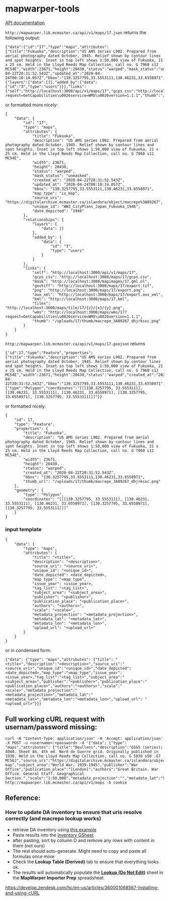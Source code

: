 # mapwarper-tools

[API documentation](https://github.com/timwaters/mapwarper/blob/master/README_API.md#maps)


```http://mapwarper.lib.mcmaster.ca/api/v1/maps/17.json```
returns the following output: 

```
{"data":{"id":"17","type":"maps","attributes":{"title":"Fukuoka","description":"US AMS series L902. Prepared from aerial photography dated October, 1945. Relief shown by contour lines and spot heights. Inset in top left shows 1:50,000 view of Fukuoka, 21 x 25 cm. Held in the Lloyd Reeds Map Collection, call no. G 7960 s12 MC54E","width":23671,"height":20430,"status":"warped","mask_status":"unmasked","created_at":"2020-04-22T20:31:52.543Z","updated_at":"2020-04-24T00:18:14.057Z","bbox":"130.3257795,33.5553111,130.46231,33.6558971","map_type":"is_map","source_uri":"https://digitalarchive.mcmaster.ca/islandora/object/macrepo%3A89267","unique_id":"WW2_CityPlans_Japan_Fukuoka_1946","date_depicted":"1946"},"relationships":{"layers":{"data":[]},"added_by":{"data":{"id":"3","type":"users"}}},"links":{"self":"http://localhost:3000/api/v1/maps/17","gcps_csv":"http://localhost:3000/maps/17/gcps.csv","mask":"http://localhost:3000/mapimages/17.gml.ol","geotiff":"http://localhost:3000/maps/17/export.tif","png":"http://localhost:3000/maps/17/export.png","aux_xml":"http://localhost:3000/maps/17/export.aux_xml","kml":"http://localhost:3000/maps/17.kml","tiles":"http://localhost:3000/maps/tile/17/{z}/{x}/{y}.png","wms":"http://localhost:3000/maps/wms/17?request=GetCapabilities\u0026service=WMS\u0026version=1.1.1","thumb":"/uploads/17/thumb/macrepo_3A89267_dhjrksxc.png"}}}
```

or formatted more nicely: 

```
{
    "data": {
        "id": "17",
        "type": "maps",
        "attributes": {
            "title": "Fukuoka",
            "description": "US AMS series L902. Prepared from aerial photography dated October, 1945. Relief shown by contour lines and spot heights. Inset in top left shows 1:50,000 view of Fukuoka, 21 x 25 cm. Held in the Lloyd Reeds Map Collection, call no. G 7960 s12 MC54E",
            "width": 23671,
            "height": 20430,
            "status": "warped",
            "mask_status": "unmasked",
            "created_at": "2020-04-22T20:31:52.543Z",
            "updated_at": "2020-04-24T00:18:14.057Z",
            "bbox": "130.3257795,33.5553111,130.46231,33.6558971",
            "map_type": "is_map",
            "source_uri": "https://digitalarchive.mcmaster.ca/islandora/object/macrepo%3A89267",
            "unique_id": "WW2_CityPlans_Japan_Fukuoka_1946",
            "date_depicted": "1946"
        },
        "relationships": {
            "layers": {
                "data": []
            },
            "added_by": {
                "data": {
                    "id": "3",
                    "type": "users"
                }
            }
        },
        "links": {
            "self": "http://localhost:3000/api/v1/maps/17",
            "gcps_csv": "http://localhost:3000/maps/17/gcps.csv",
            "mask": "http://localhost:3000/mapimages/17.gml.ol",
            "geotiff": "http://localhost:3000/maps/17/export.tif",
            "png": "http://localhost:3000/maps/17/export.png",
            "aux_xml": "http://localhost:3000/maps/17/export.aux_xml",
            "kml": "http://localhost:3000/maps/17.kml",
            "tiles": "http://localhost:3000/maps/tile/17/{z}/{x}/{y}.png",
            "wms": "http://localhost:3000/maps/wms/17?request=GetCapabilities\u0026service=WMS\u0026version=1.1.1",
            "thumb": "/uploads/17/thumb/macrepo_3A89267_dhjrksxc.png"
        }
    }
}
```

```http://mapwarper.lib.mcmaster.ca/api/v1/maps/17.geojson```
returns

```
{"id":17,"type":"Feature","properties":{"title":"Fukuoka","description":"US AMS series L902. Prepared from aerial photography dated October, 1945. Relief shown by contour lines and spot heights. Inset in top left shows 1:50,000 view of Fukuoka, 21 x 25 cm. Held in the Lloyd Reeds Map Collection, call no. G 7960 s12 MC54E","width":23671,"height":20430,"status":"warped","created_at":"2020-04-22T20:31:52.543Z","bbox":"130.3257795,33.5553111,130.46231,33.6558971","thumb_url":"/uploads/17/thumb/macrepo_3A89267_dhjrksxc.png"},"geometry":{"type":"Polygon","coordinates":"[[[130.3257795, 33.5553111], [130.46231, 33.5553111], [130.46231, 33.6558971], [130.3257795, 33.6558971], [130.3257795, 33.5553111]]]"}}
```

or formatted nicely: 
```
{
    "id": 17,
    "type": "Feature",
    "properties": {
        "title": "Fukuoka",
        "description": "US AMS series L902. Prepared from aerial photography dated October, 1945. Relief shown by contour lines and spot heights. Inset in top left shows 1:50,000 view of Fukuoka, 21 x 25 cm. Held in the Lloyd Reeds Map Collection, call no. G 7960 s12 MC54E",
        "width": 23671,
        "height": 20430,
        "status": "warped",
        "created_at": "2020-04-22T20:31:52.543Z",
        "bbox": "130.3257795,33.5553111,130.46231,33.6558971",
        "thumb_url": "/uploads/17/thumb/macrepo_3A89267_dhjrksxc.png"
    },
    "geometry": {
        "type": "Polygon",
        "coordinates": "[[[130.3257795, 33.5553111], [130.46231, 33.5553111], [130.46231, 33.6558971], [130.3257795, 33.6558971], [130.3257795, 33.5553111]]]"
    }
}
```

### input template
```
{
    "data": {
        "type": "maps",
        "attributes": {
            "title": "<title>",
            "description": "<description>",
			"source_uri": "<source_uri>",
			"unique_id": "<unique_id>",
            "date_depicted": <date_depicted>,
			"map_type": "<map_type",
            "issue_year": <issue_year>,		
			"tag_list": "<tag_list>",
			"subject_area": "<subject_area>",
			"publisher": "<publisher>",
			"publication_place": "<publication_place>",
			"authors": "<authors>",
			"scale": "<scale>",
			"metadata_projection": "<metadata_projection>",
			"metadata_lat": "<metadata_lat>",
			"metadata_lon": "<metadata_lon>",
			"upload_url": "<upload_url>"
		}
    }
}
```

or in condensed form:
```
{"data": {"type": "maps","attributes": {"title": "<title>","description":"<description>","source_uri":"<source_uri>","unique_id":"<unique_id>","date_depicted":<date_depicted>,"map_type":"<map_type","issue_year":<issue_year>,"tag_list":"<tag_list>","subject_area":"<subject_area>","publisher":"<publisher>","publication_place":"<publication_place>","authors":"<authors>","scale":"<scale>","metadata_projection":"<metadata_projection>","metadata_lat":"<metadata_lat>","metadata_lon":"<metadata_lon>","upload_url": "<upload_url>"}}}
```


## Full working cURL request with usernam/password missing: 

```
curl -H "Content-Type: application/json" -H 'Accept: application/json'  -X POST -u <username>:<password> -d '{"data": {"type": "maps","attributes": {"title":"Doullens","description":"GSGS (series); 4040. Sheet 84, 4th ed. Nord de Guerre grid. Originally published in 1938. Held in the Lloyd Reeds Map Collection, call no. G 5830 s50 .G7 MC56J","source_uri":"https://digitalarchive.mcmaster.ca/islandora/object/macrepo%3A89237","unique_id":"WW2_France_50k_GSGS4040_084","date_depicted":"1943","map_type":"is_map","issue_year":"1943","tag_list":"topo map","subject_area":"World War, 1939-1945","publisher":"War Office","publication_place":"[London]","authors":"Great Britain. War Office. General Staff. Geographical Section.","scale":"1:50,000","metadata_projection":"","metadata_lat":"50.17","metadata_lon":"2.208","upload_url":"https://digitalarchive.mcmaster.ca/islandora/object/macrepo%3A89237/datastream/OBJ/macrepo%3A89237.tiff"}}}' http://mapwarper.lib.mcmaster.ca/api/v1/maps -b cookie
```

## Reference:

### How to update DA inventory to ensure that uris resolve correctly (and macrepo lookup works)
- retrieve DA inventory using [this example](https://github.com/jasonbrodeur/Fedora-SPARQL/blob/master/fedora-sparql-cookbook.md#example-4b-list-all-images-within-the-map-collection-of-the-digital-archive---no-title-no-parent)
- Paste results into the [Inventory GSheet](https://docs.google.com/spreadsheets/d/14NTOutHExIA70Kxr62Wm6CeC8pLv1VXz87YWgZFDOJQ/edit#gid=0)
- after pasting, sort by column D and remove any rows with content in them (not ours)
- The rest should auto-generate. Might need to copy and paste all formulas once more
- Check the **Lookup Table (Derived)** tab to ensure that everything looks ok.
- The results will automatically populate the [**Lookup (Do Not Edit)**](https://docs.google.com/spreadsheets/d/1lv4QRQehMqNYLdj-htTJ9NXM_LPJi0DgDyHxeaAFH8I/edit#gid=1196750630) sheet in the **MapWarper Importer Prep** spreadsheet.


https://develop.zendesk.com/hc/en-us/articles/360001068567-Installing-and-using-cURL



















